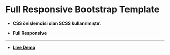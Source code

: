 # Full Responsive Bootstrap Template

* **CSS önişlemcisi olan SCSS kullanılmıştır.**

* **Full Responsive**

***

* **[Live Demo](https://mehmetaydar01.github.io/Full-Responsive-Starter-Template/)** 


